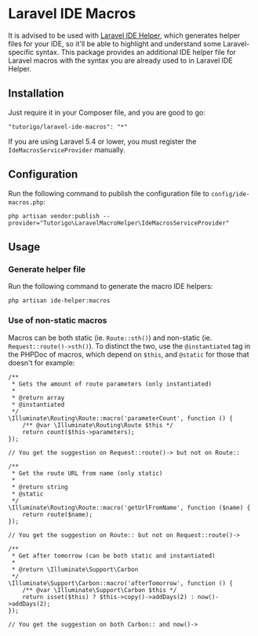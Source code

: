 # Laravel IDE Macros
It is advised to be used with [Laravel IDE Helper](https://github.com/barryvdh/laravel-ide-helper), which generates helper files for your IDE, so it'll be able to highlight and understand some Laravel-specific syntax.
This package provides an additional IDE helper file for Laravel macros with the syntax you are already used to in Laravel IDE Helper.

## Installation
Just require it in your Composer file, and you are good to go:
```
"tutorigo/laravel-ide-macros": "*"
```
If you are using Laravel 5.4 or lower, you must register the `IdeMacrosServiceProvider` manually.

## Configuration
Run the following command to publish the configuration file to `config/ide-macros.php`:
```
php artisan vendor:publish --provider="Tutorigo\LaravelMacroHelper\IdeMacrosServiceProvider"
```

## Usage

### Generate helper file
Run the following command to generate the macro IDE helpers:
```
php artisan ide-helper:macros
```

### Use of non-static macros
Macros can be both static (ie. `Route::sth()`) and non-static (ie. `Request::route()->sth()`). To distinct the two, use the `@instantiated` tag in the PHPDoc of macros, which depend on `$this`, and `@static` for those that doesn't for example:
```
/**
 * Gets the amount of route parameters (only instantiated)
 *
 * @return array
 * @instantiated
 */
\Illuminate\Routing\Route::macro('parameterCount', function () {
    /** @var \Illuminate\Routing\Route $this */
    return count($this->parameters);
});

// You get the suggestion on Request::route()-> but not on Route::

/**
 * Get the route URL from name (only static)
 *
 * @return string
 * @static
 */
\Illuminate\Routing\Route::macro('getUrlFromName', function ($name) {
    return route($name);
});

// You get the suggestion on Route:: but not on Request::route()->

/**
 * Get after tomorrow (can be both static and instantiated)
 *
 * @return \Illuminate\Support\Carbon
 */
\Illuminate\Support\Carbon::macro('afterTomorrow', function () {
    /** @var \Illuminate\Support\Carbon $this */
    return isset($this) ? $this->copy()->addDays(2) : now()->addDays(2);
});

// You get the suggestion on both Carbon:: and now()->
```
